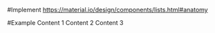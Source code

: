 #Implement 
https://material.io/design/components/lists.html#anatomy

#Example
<w-list>
    <w-list-item>
       Content 1
    </w-list-item>
    <w-list-item>
       Content 2
    </w-list-item>
    <w-list-item>
       Content 3
    </w-list-item>
</w-list>